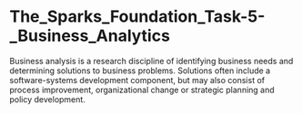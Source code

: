 # The_Sparks_Foundation_Task-5-_Business_Analytics
Business analysis is a research discipline of identifying business needs and determining solutions to business problems. Solutions often include a software-systems development component, but may also consist of process improvement, organizational change or strategic planning and policy development.
